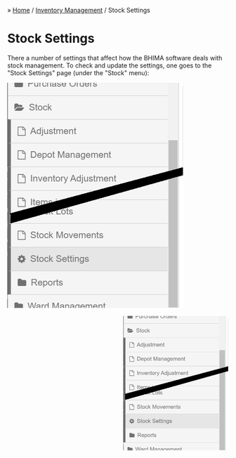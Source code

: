 &raquo; [Home](../index.md) / [Inventory Management](./index.md) / Stock Settings

# Stock Settings

There a number of settings that affect how the BHIMA software deals with stock management.  To check and update the settings, one goes to the "Stock Settings" page (under the "Stock" menu):

![Stock Settings Menu](./images/stock-settings-menu.png)

<img src="images/stock-settings-menu.png"
     alt="Stock Settings Menu"
     style="width: 240px; float: right; margin-left: 10px;" />